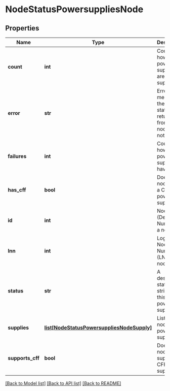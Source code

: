 # NodeStatusPowersuppliesNode

## Properties
Name | Type | Description | Notes
------------ | ------------- | ------------- | -------------
**count** | **int** | Count of how many power supplies are supported. | [optional] 
**error** | **str** | Error message, if the HTTP status returned from this node was not 200. | [optional] 
**failures** | **int** | Count of how many power supplies have failed. | [optional] 
**has_cff** | **bool** | Does this node have a CFF power supply. | [optional] 
**id** | **int** | Node ID (Device Number) of a node. | [optional] 
**lnn** | **int** | Logical Node Number (LNN) of a node. | [optional] 
**status** | **str** | A descriptive status string for this node&#39;s power supplies. | [optional] 
**supplies** | [**list[NodeStatusPowersuppliesNodeSupply]**](NodeStatusPowersuppliesNodeSupply.md) | List of this node&#39;s power supplies. | [optional] 
**supports_cff** | **bool** | Does this node support CFF power supplies. | [optional] 

[[Back to Model list]](../README.md#documentation-for-models) [[Back to API list]](../README.md#documentation-for-api-endpoints) [[Back to README]](../README.md)



